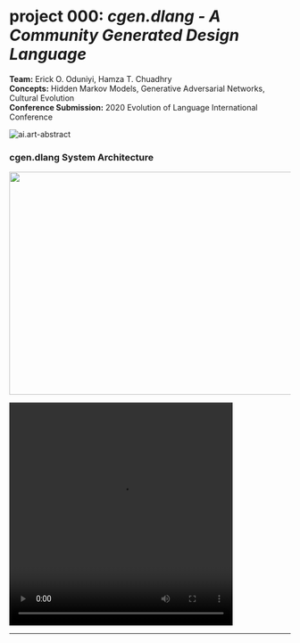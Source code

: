 # <b>project 000: </b><i>cgen.dlang - A Community Generated Design Language</i>
<b>Team:</b> Erick O. Oduniyi, Hamza T. Chuadhry  
<b>Concepts:</b> Hidden Markov Models, Generative Adversarial Networks, Cultural Evolution  
<b>Conference Submission:</b> 2020 Evolution of Language International Conference

![ai.art-abstract](https://storage.googleapis.com/root-proposal-1246/ai.art/Projects/project.000/project.000_paper-preview.png)

### cgen.dlang System Architecture
<a href="url"><img src="https://storage.googleapis.com/root-proposal-1246/ai.art/Projects/project.000/EvoLang12-SPENCERDESIGN.png" align="center" height="400" width="700" ></a>

<video src="https://storage.googleapis.com/root-proposal-1246/ai.art/Projects/project.000/evolang2020_submission_example.mp4" align = "center" width="400" height="400" controls preload></video>

---
<!-- ## Project TODO:
  * Update Google Classroom
  * Create Jupyter notebook for project.000
    * Things to develop:
      * <i>Community user interface</i>
        * Stage 1: UI prototype
        * Stage 2: Webflow prototype
        * Stage 3: Component creation
        * Stage 4: Processing integration
        * Stage 5: ML integration
        * Stage 6: Testing
      * <i>ML experiments</i>
        * GMM-HMM-ASR prototype
        * GAN prototype
      * <i>ML research pipeline</i> -->
